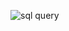 ![sql query](https://s3.amazonaws.com/intranet-projects-files/holbertonschool-higher-level_programming+/272/rtcwz.jpg?dl=0)
